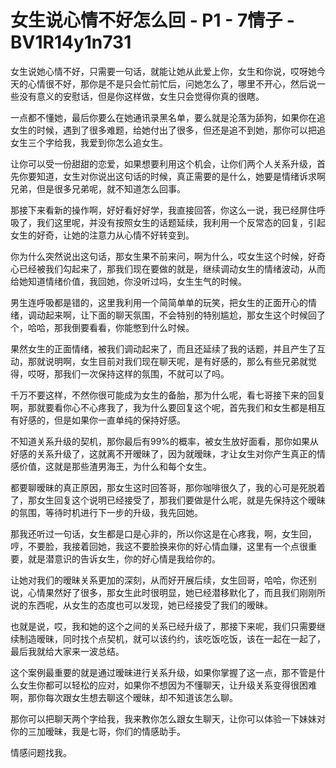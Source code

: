 # 女生说心情不好怎么回 - P1 - 7情子 - BV1R14y1n731

女生说她心情不好，只需要一句话，就能让她从此爱上你，女生和你说，哎呀她今天的心情很不好，那你是不是只会忙前忙后，问她怎么了，哪里不开心，然后说一些没有意义的安慰话，但是你这样做，女生只会觉得你真的很瞎。

一点都不懂她，最后你要么在她通讯录黑名单，要么就是沦落为舔狗，如果你在追女生的时候，遇到了很多难题，给她付出了很多，但还是追不到她，那你可以把追女生三个字给我，我爱到你怎么追女生。

让你可以受一份甜甜的恋爱，如果想要利用这个机会，让你们两个人关系升级，首先你要知道，女生对你说出这句话的时候，真正需要的是什么，她要是情绪诉求啊兄弟，但是很多兄弟呢，就不知道怎么回事。

那接下来看新的操作啊，好好看好好学，我直接回答，你这么一说，我已经屏住呼吸了，我们这里呢，并没有按照女生的话题延续，我利用一个反常态的回复，引起女生的好奇，让她的注意力从心情不好转变到。

你为什么突然说出这句话，那女生果不前来问，啊为什么，哎女生这个时候，好奇心已经被我们勾起来了，那我们现在要做的就是，继续调动女生的情绪波动，从而给她知道情绪价值，我回她，你没听过吗，女生生气的时候。

男生连呼吸都是错的，这里我利用一个简简单单的玩笑，把女生的正面开心的情绪，调动起来啊，让下面的聊天氛围，不会特别的特别尴尬，那女生这个时候回了个，哈哈，那我倒要看看，你能憋到什么时候。

果然女生的正面情绪，被我们调动起来了，而且还延续了我的话题，并且产生了互动，那就说明啊，女生目前对我们现在聊天呢，是有好感的，那么有些兄弟就觉得，哎呀，那我们一次保持这样的氛围，不就可以了吗。

千万不要这样，不然你很可能成为女生的备胎，那为什么呢，看七哥接下来的回复啊，那就要看你心不心疼我了，我为什么要回复这个呢，首先我们和女生都是相互有好感的，但是如果你一直单纯的保持好感。

不知道关系升级的契机，那你最后有99%的概率，被女生放好面看，那你如果从好感的关系升级了，这就离不开暧昧了，因为就暧昧，才让女生对你产生真正的情感价值，这就是那些渣男海王，为什么和每个女生。

都要聊暧昧的真正原因，那女生这时回答哥，那你咖啡很久了，我的心可是死脱着了，那女生回复这个说明已经接受了，那我们要做是什么呢，就是先保持这个暧昧的氛围，等待时机进行下一步的升级，我先回她。

那我还听过一句话，女生都是口是心非的，所以你这是在心疼我，啊，女生回，哼，不要脸，我接着回她，我这不要脸换来你的好心情血赚，这里有一个点很重要，就是潜意识的告诉女生，你的好心情是我给你的。

让她对我们的暧昧关系更加的深刻，从而好开展后续，女生回哥，哈哈，你还别说，心情果然好了很多，那女生此时很明显，她已经潜移默化了，而且我们刚刚所说的东西呢，从女生的态度也可以发现，她已经接受了我们的暧昧。

也就是说，哎，我和她的这个之间的关系已经升级了，那接下来呢，我们只需要继续制造暧昧，同时找个点契机，就可以该约约，该吃饭吃饭，该在一起在一起了，最后我就给大家来一波总结。

这个案例最重要的就是通过暧昧进行关系升级，如果你掌握了这一点，那不管是什么女生你都可以轻松的应对，如果你不想因为不懂聊天，让升级关系变得很困难啊，那你每次跟女生想去聊这个暧昧，却不知道该怎么聊。

那你可以把聊天两个字给我，我来教你怎么跟女生聊天，让你可以体验一下妹妹对你的三加暧昧，我是七哥，你们的情感助手。

情感问题找我。